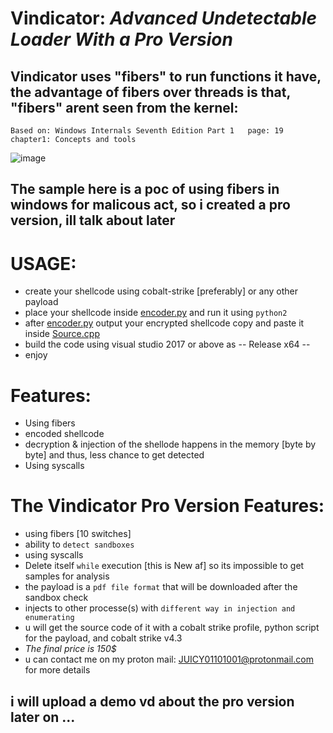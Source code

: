 # Vindicator: *Advanced Undetectable Loader With a Pro Version*

## Vindicator uses "fibers" to run functions it have, the advantage of fibers over threads is that, "fibers" arent seen from the kernel:
`Based on: Windows Internals Seventh Edition Part 1   page: 19   chapter1: Concepts and tools`

![image](https://user-images.githubusercontent.com/91303729/138082158-fe172672-db70-4acb-bb9c-da68e59df382.png)

## The sample here is a poc of using fibers in windows for malicous act, so i created a pro version, ill talk about later

# USAGE:
* create your shellcode using cobalt-strike [preferably] or any other payload
* place your shellcode inside [encoder.py](https://github.com/JUICY00000/Vindicator/blob/main/Vindicator/test/encoder.py) and run it using `python2`
* after [encoder.py](https://github.com/JUICY00000/Vindicator/blob/main/Vindicator/test/encoder.py) output your encrypted shellcode copy and paste it inside [Source.cpp](https://github.com/JUICY00000/Vindicator/blob/f5a9121e2c6a55f25c12306c063d8d252c9972bf/Vindicator/test/test/Source.cpp#L88)
* build the code using visual studio 2017 or above as -- Release x64 -- 
* enjoy

# Features:
* Using fibers
* encoded shellcode
* decryption & injection of the shellode happens in the memory [byte by byte] and thus, less chance to get detected
* Using syscalls    


# The Vindicator Pro Version Features:
* using fibers [10 switches]
* ability to `detect sandboxes` 
* using syscalls
* Delete itself `while` execution [this is New af] so its impossible to get samples for analysis 
* the payload is a `pdf file format` that will be downloaded after the sandbox check
* injects to other processe(s) with `different way in injection and enumerating`
* u will get the source code of it with a cobalt strike profile, python script for the payload, and cobalt strike v4.3
* *The final price is 150$*
* u can contact me on my proton mail: JUICY01101001@protonmail.com for more details

## i will upload a demo vd about the pro version later on ...
